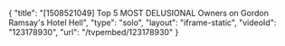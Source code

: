 {
    "title": "[1508521049] Top 5 MOST DELUSIONAL Owners on Gordon Ramsay's Hotel Hell",
    "type": "solo",
    "layout": "iframe-static",
    "videoId": "123178930",
    "url": "\/tvpembed\/123178930"
}
